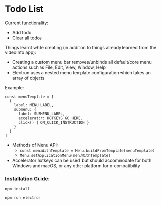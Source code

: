 # Todo List

Current functionality:
- Add todo
- Clear all todos

Things learnt while creating (in addition to things already learned from the videoInfo app):
* Creating a custom menu bar removes/unbinds all default/core menu actions such as File, Edit, View, Window, Help
* Electron uses a nested menu template configuration which takes an array of objects

Example:
```
const menuTemplate = [
  {
    label: MENU_LABEL,
    submenu: {
      label: SUBMENU_LABEL,
      accelerator: HOTKEYS_GO_HERE,
      click() { ON_CLICK_INSTRUCTION }
    }
  }
]
```

* Methods of Menu API:
  * `const menuWithTemplate = Menu.buildFromTemplate(menuTemplate)`
  * `Menu.setApplicationMenu(menuWithTemplate)`
* Accelerator hotkeys can be used, but should accommodate for both Windows and macOS, or any other platform for x-compatibility

###  Installation Guide:

`npm install`

`npm run electron`
